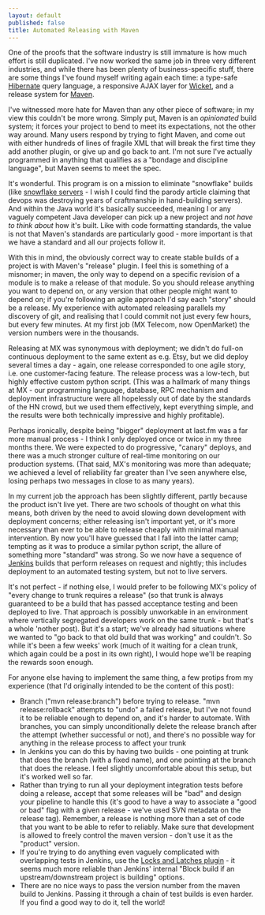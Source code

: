 ```yaml
---
layout: default
published: false
title: Automated Releasing with Maven
---
```


One of the proofs that the software industry is still immature is how much effort is still duplicated. I've now worked the same job in three very different industries, and while there has been plenty of business-specific stuff, there are some things I've found myself writing again each time: a type-safe [Hibernate](http://www.hibernate.org) query language, a responsive AJAX layer for [Wicket](http://wicket.apache.org), and a release system for [Maven](http://maven.apache.org).

I've witnessed more hate for Maven than any other piece of software; in my view this couldn't be more wrong. Simply put, Maven is an *opinionated* build system; it forces your project to bend to meet its expectations, not the other way around. Many users respond by trying to fight Maven, and come out with either hundreds of lines of fragile XML that will break the first time they add another plugin, or give up and go back to ant. I'm not sure I've actually programmed in anything that qualifies as a "bondage and discipline language", but Maven seems to meet the spec.

It's wonderful. This program is on a mission to eliminate "snowflake" builds (like  [snowflake servers](http://server.dzone.com/articles/martin-fowler-snowflake) - I wish I could find the parody article claiming that devops was destroying years of craftmanship in hand-building servers). And within the Java world it's basically succeeded, meaning I or any vaguely competent Java developer can pick up a new project and *not have to think about* how it's built. Like with code formatting standards, the value is not that Maven's standards are particularly good - more important is that we have a standard and all our projects follow it.

With this in mind, the obviously correct way to create stable builds of a project is with Maven's "release" plugin. I feel this is something of a misnomer; in maven, the only way to depend on a specific revision of a module is to make a release of that module. So you should release anything you want to depend on, or any version that other people might want to depend on; if you're following an agile approach I'd say each "story" should be a release. My experience with automated releasing parallels my discovery of git, and realising that I could commit not just every few hours, but every few minutes. At my first job (MX Telecom, now OpenMarket) the version numbers were in the thousands.

Releasing at MX was synonymous with deployment; we didn't do full-on continuous deployment to the same extent as e.g. Etsy, but we did deploy several times a day - again, one release corresponded to one agile story, i.e. one customer-facing feature. The release process was a low-tech, but highly effective custom python script. (This was a hallmark of many things at MX - our programming language, database, RPC mechanism and deployment infrastructure were all hopelessly out of date by the standards of the HN crowd, but we used them effectively, kept everything simple, and the results were both technically impressive and highly profitable).

Perhaps ironically, despite being "bigger" deployment at last.fm was a far more manual process - I think I only deployed once or twice in my three months there. We were expected to do progressive, "canary" deploys, and there was a much stronger culture of real-time monitoring on our production systems. (That said, MX's monitoring was more than adequate; we achieved a level of reliability far greater than I've seen anywhere else, losing perhaps two messages in close to as many years).

In my current job the approach has been slightly different, partly because the product isn't live yet. There are two schools of thought on what this means, both driven by the need to avoid slowing down development with deployment concerns; either releasing isn't important yet, or it's more necessary than ever to be able to release cheaply with minimal manual intervention. By now you'll have guessed that I fall into the latter camp; tempting as it was to produce a similar python script, the allure of something more "standard" was strong. So we now have a sequence of [Jenkins](http://jenkins-ci.org) builds that perform releases on request and nightly; this includes deployment to an automated testing system, but not to live servers.

It's not perfect - if nothing else, I would prefer to be following MX's policy of "every change to trunk requires a release" (so that trunk is always guaranteed to be a build that has passed acceptance testing and been deployed to live. That approach is possibly unworkable in an environment where vertically segregated developers work on the same trunk - but that's a whole 'nother post). But it's a start; we've already had situations where we wanted to "go back to that old build that was working" and couldn't. So while it's been a few weeks' work (much of it waiting for a clean trunk, which again could be a post in its own right), I would hope we'll be reaping the rewards soon enough.

For anyone else having to implement the same thing, a few protips from my experience (that I'd originally intended to be the content of this post):
* Branch ("mvn release:branch") before trying to release. "mvn release:rollback" attempts to "undo" a failed release, but I've not found it to be reliable enough to depend on, and it's harder to automate. With branches, you can simply unconditionally delete the release branch after the attempt (whether successful or not), and there's no possible way for anything in the release process to affect your trunk
 * In Jenkins you can do this by having two builds - one pointing at trunk that does the branch (with a fixed name), and one pointing at the branch that does the release. I feel slightly uncomfortable about this setup, but it's worked well so far.
* Rather than trying to run all your deployment integration tests before doing a release, accept that some releases will be "bad" and design your pipeline to handle this (it's good to have a way to associate a "good or bad" flag with a given release - we've used SVN metadata on the release tag). Remember, a release is nothing more than a set of code that you want to be able to refer to reliably. Make sure that development is allowed to freely control the maven version - don't use it as the "product" version.
* If you're trying to do anything even vaguely complicated with overlapping tests in Jenkins, use the [Locks and Latches plugin](http://wiki.hudson-ci.org/display/HUDSON/Locks+and+Latches+plugin) - it seems much more reliable than Jenkins' internal "Block build if an upstream/downstream project is building" options.
* There are no nice ways to pass the version number from the maven build to Jenkins. Passing it through a chain of test builds is even harder. If you find a good way to do it, tell the world!